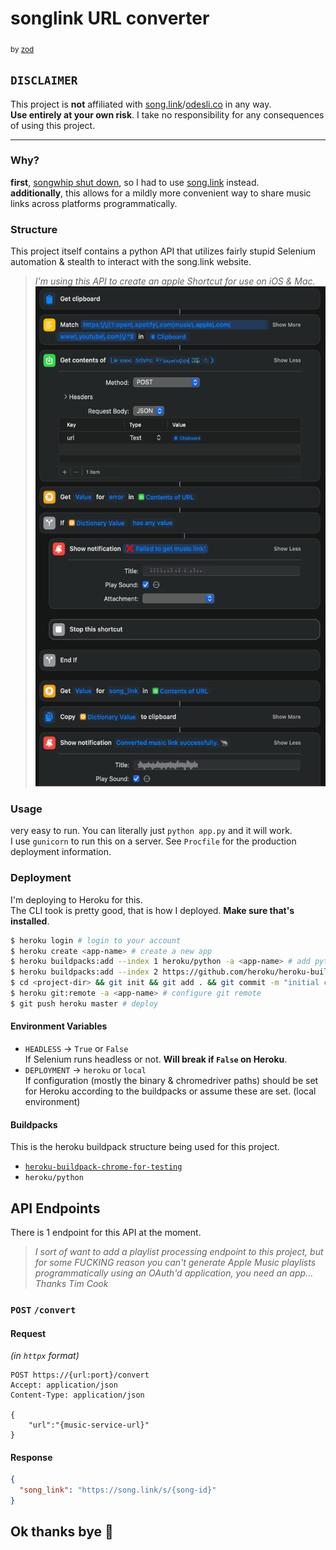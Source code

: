 # songlink URL converter
<sub>by [zod](https://github.com/zudsniper)</sub>

## **`DISCLAIMER`**  
This project is **not** affiliated with [song.link](https://song.link)/[odesli.co](https://odesli.co) in any way.  
**Use entirely at your own risk**. I take no responsibility for any consequences of using this project.

---

### Why?
**first**, [songwhip shut down](https://songwhip.com/faq/sunset), so I had to use [song.link](https://song.link) instead.  
**additionally**, this allows for a mildly more convenient way to share music links across platforms programmatically.    

### Structure
This project itself contains a python API that utilizes fairly stupid Selenium automation & stealth to interact with the song.link website.  

> *I'm using this API to create an apple Shortcut for use on iOS & Mac.*  
> <img alt="img.png" height="800" src="img/apple-shortcut.png" width="500"/>  

### Usage
very easy to run. You can literally just `python app.py` and it will work.  
I use `gunicorn` to run this on a server. See `Procfile` for the production deployment information.  

### Deployment
I'm deploying to Heroku for this.  
The CLI took is pretty good, that is how I deployed. **Make sure that's installed**.

```bash
$ heroku login # login to your account
$ heroku create <app-name> # create a new app
$ heroku buildpacks:add --index 1 heroku/python -a <app-name> # add python buildpack
$ heroku buildpacks:add --index 2 https://github.com/heroku/heroku-buildpack-chrome-for-testing -a <app-name> # add chrome + selenium buildpack
$ cd <project-dir> && git init && git add . && git commit -m "initial commit" # initialize git repo
$ heroku git:remote -a <app-name> # configure git remote
$ git push heroku master # deploy
```

#### Environment Variables
- `HEADLESS` -> `True` or `False`   
    If Selenium runs headless or not. **Will break if `False` on Heroku**.  
- `DEPLOYMENT` -> `heroku` or `local`  
    If configuration (mostly the binary & chromedriver paths) should be set for Heroku according to the buildpacks or assume these are set. (local environment)  

#### Buildpacks
This is the heroku buildpack structure being used for this project.  
- [`heroku-buildpack-chrome-for-testing`](https://github.com/heroku/heroku-buildpack-chrome-for-testing)
- `heroku/python`

## API Endpoints
There is 1 endpoint for this API at the moment.  
> _I sort of want to add a playlist processing endpoint to this project, but for some FUCKING reason you can't generate Apple Music playlists programmatically using an OAuth'd application, you need an app... Thanks Tim Cook_
  
### `POST` `/convert`
#### Request
_(in `httpx` format)_
```http request
POST https://{url:port}/convert
Accept: application/json
Content-Type: application/json

{
    "url":"{music-service-url}"
}
```  
#### Response
```json
{
  "song_link": "https://song.link/s/{song-id}"
}

```

## Ok thanks bye 🐀

